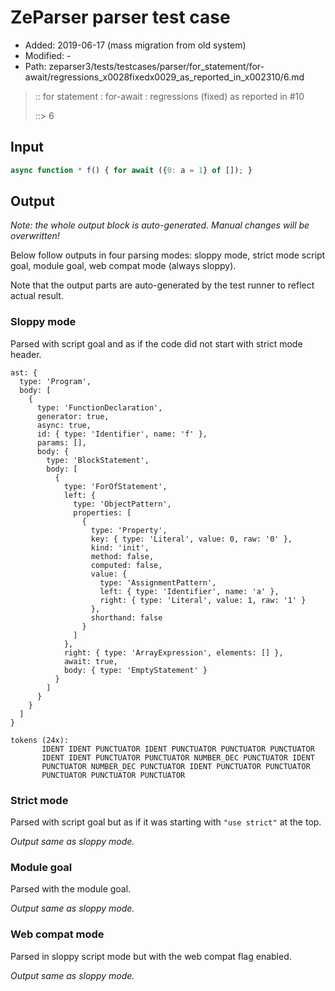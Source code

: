# ZeParser parser test case

- Added: 2019-06-17 (mass migration from old system)
- Modified: -
- Path: zeparser3/tests/testcases/parser/for_statement/for-await/regressions_x0028fixedx0029_as_reported_in_x002310/6.md

> :: for statement : for-await : regressions (fixed) as reported in #10
>
> ::> 6

## Input

`````js
async function * f() { for await ({0: a = 1} of []); }
`````

## Output

_Note: the whole output block is auto-generated. Manual changes will be overwritten!_

Below follow outputs in four parsing modes: sloppy mode, strict mode script goal, module goal, web compat mode (always sloppy).

Note that the output parts are auto-generated by the test runner to reflect actual result.

### Sloppy mode

Parsed with script goal and as if the code did not start with strict mode header.

`````
ast: {
  type: 'Program',
  body: [
    {
      type: 'FunctionDeclaration',
      generator: true,
      async: true,
      id: { type: 'Identifier', name: 'f' },
      params: [],
      body: {
        type: 'BlockStatement',
        body: [
          {
            type: 'ForOfStatement',
            left: {
              type: 'ObjectPattern',
              properties: [
                {
                  type: 'Property',
                  key: { type: 'Literal', value: 0, raw: '0' },
                  kind: 'init',
                  method: false,
                  computed: false,
                  value: {
                    type: 'AssignmentPattern',
                    left: { type: 'Identifier', name: 'a' },
                    right: { type: 'Literal', value: 1, raw: '1' }
                  },
                  shorthand: false
                }
              ]
            },
            right: { type: 'ArrayExpression', elements: [] },
            await: true,
            body: { type: 'EmptyStatement' }
          }
        ]
      }
    }
  ]
}

tokens (24x):
       IDENT IDENT PUNCTUATOR IDENT PUNCTUATOR PUNCTUATOR PUNCTUATOR
       IDENT IDENT PUNCTUATOR PUNCTUATOR NUMBER_DEC PUNCTUATOR IDENT
       PUNCTUATOR NUMBER_DEC PUNCTUATOR IDENT PUNCTUATOR PUNCTUATOR
       PUNCTUATOR PUNCTUATOR PUNCTUATOR
`````

### Strict mode

Parsed with script goal but as if it was starting with `"use strict"` at the top.

_Output same as sloppy mode._

### Module goal

Parsed with the module goal.

_Output same as sloppy mode._

### Web compat mode

Parsed in sloppy script mode but with the web compat flag enabled.

_Output same as sloppy mode._
